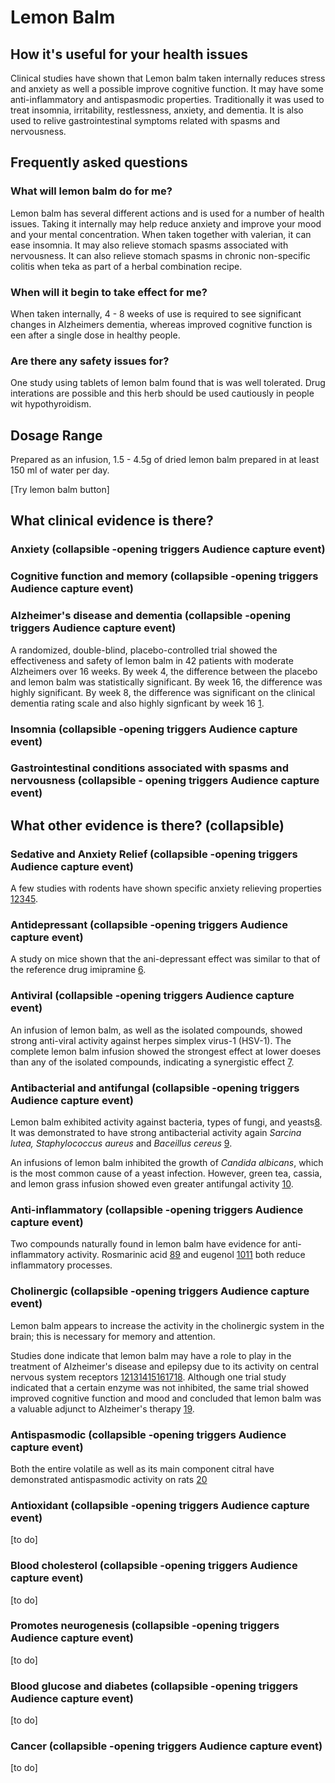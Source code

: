# Lemon Balm
## How it's useful for your health issues
Clinical studies have shown that Lemon balm taken internally reduces stress and anxiety as well a possible improve cognitive function. It may have some anti-inflammatory and antispasmodic properties.
Traditionally it was used to treat insomnia, irritability, restlessness, anxiety, and dementia. It is also used to relive gastrointestinal symptoms related with spasms and nervousness.

## Frequently asked questions
### What will lemon balm do for me?
Lemon balm has several different actions and is used for a number of health issues. Taking it internally may help reduce anxiety and improve your mood and your mental concentration. When taken together with valerian, it can ease insomnia. It may also relieve stomach spasms associated with nervousness. It can also relieve stomach spasms in chronic non-specific colitis when teka as part of a herbal combination recipe.

### When will it begin to take effect for me?
When taken internally, 4 - 8 weeks of use is required to see significant changes in Alzheimers dementia, whereas improved cognitive function is een after a single dose in healthy people.

### Are there any safety issues for?
One study using tablets of lemon balm found that is was well tolerated. Drug interations are possible and this herb should be used cautiously in people wit hypothyroidism.

## Dosage Range

Prepared as an infusion, 1.5 - 4.5g of dried lemon balm prepared in at least 150 ml of water per day. 

[Try lemon balm button]

## What clinical evidence is there?

### Anxiety (collapsible -opening triggers Audience capture event)
### Cognitive function and memory (collapsible -opening triggers Audience capture event)
### Alzheimer's disease and dementia (collapsible -opening triggers Audience capture event)
A randomized, double-blind, placebo-controlled trial showed the effectiveness and safety of lemon balm in 42 patients with moderate Alzheimers over 16 weeks. By week 4, the difference between the placebo and lemon balm was statistically significant. By week 16, the difference was highly significant. By week 8, the difference was significant on the clinical dementia rating scale and also highly signficant by week 16 [1](https://www.ncbi.nlm.nih.gov/pubmed/12810768).

### Insomnia (collapsible -opening triggers Audience capture event)
### Gastrointestinal conditions associated with spasms and nervousness (collapsible - opening triggers Audience capture event)


## What other evidence is there? (collapsible)
### Sedative and Anxiety Relief (collapsible -opening triggers Audience capture event)
A few studies with rodents have shown specific anxiety relieving properties [1](https://www.ncbi.nlm.nih.gov/pubmed/18284819)[2](https://www.ncbi.nlm.nih.gov/pubmed/20171069)[3](https://www.ncbi.nlm.nih.gov/pubmed/12062586)[4](https://www.ncbi.nlm.nih.gov/pubmed/1891490)[5](https://www.ncbi.nlm.nih.gov/pubmed/22529473). 

### Antidepressant (collapsible -opening triggers Audience capture event)

A study on mice shown that the ani-depressant effect was similar to that of the reference drug imipramine [6](http://daru.tums.ac.ir/index.php/daru/article/view/520).

### Antiviral (collapsible -opening triggers Audience capture event)

An infusion of lemon balm, as well as the isolated compounds, showed strong anti-viral activity against herpes simplex virus-1 (HSV-1). The complete lemon balm infusion showed the strongest effect at lower doeses than any of the isolated compounds, indicating a synergistic effect [7](https://www.ncbi.nlm.nih.gov/pubmed/22377592).

### Antibacterial and antifungal (collapsible -opening triggers Audience capture event)

Lemon balm exhibited activity against bacteria, types of fungi, and yeasts[8](https://www.ncbi.nlm.nih.gov/pubmed/7630324). It was demonstrated to have strong antibacterial activity again *Sarcina lutea, Staphylococcus aureus* and *Baceillus cereus* [9](https://www.ncbi.nlm.nih.gov/pubmed/18361749).

An infusions of lemon balm inhibited the growth of *Candida albicans*, which is the most common cause of a yeast infection. However, green tea, cassia, and lemon grass infusion showed even greater antifungal activity [10](https://www.ncbi.nlm.nih.gov/pubmed/20185867).

### Anti-inflammatory (collapsible -opening triggers Audience capture event)

Two compounds naturally found in lemon balm have evidence for anti-inflammatory activity. Rosmarinic acid [8](https://www.ncbi.nlm.nih.gov/pubmed/3198307)[9](https://www.ncbi.nlm.nih.gov/pubmed/1761351) and eugenol [10](https://www.ncbi.nlm.nih.gov/pubmed/12444669)[11](https://www.ncbi.nlm.nih.gov/pubmed/10782484) both reduce inflammatory processes.

### Cholinergic (collapsible -opening triggers Audience capture event)

Lemon balm appears to increase the activity in the cholinergic system in the brain; this is necessary for memory and attention.

Studies done indicate that lemon balm may have a role to play in the treatment of Alzheimer's disease and epilepsy due to its activity on central nervous system receptors [12](https://onlinelibrary.wiley.com/doi/abs/10.1002/%28SICI%291099-1166%28199612%2911%3A12%3C1063%3A%3AAID-GPS532%3E3.0.CO%3B2-1)[13](https://www.ncbi.nlm.nih.gov/pubmed/10687867)[14](https://www.ncbi.nlm.nih.gov/pubmed/15652288)[15](https://www.ncbi.nlm.nih.gov/pubmed/18284819)[16](https://www.ncbi.nlm.nih.gov/pubmed/22510493)[17](https://www.ncbi.nlm.nih.gov/pubmed/18810999)[18](https://www.ncbi.nlm.nih.gov/pubmed/19070498). Although one trial study indicated that a certain enzyme was not inhibited, the same trial showed improved cognitive function and mood and concluded that lemon balm was a valuable adjunct to Alzheimer's therapy [19](https://www.ncbi.nlm.nih.gov/pubmed/12888775).

### Antispasmodic (collapsible -opening triggers Audience capture event)
Both the entire volatile as well as its main component citral have demonstrated antispasmodic activity on rats [20](https://www.ncbi.nlm.nih.gov/pubmed/12837359)

### Antioxidant (collapsible -opening triggers Audience capture event)

[to do]

### Blood cholesterol (collapsible -opening triggers Audience capture event)

[to do]

### Promotes neurogenesis (collapsible -opening triggers Audience capture event)

[to do]

### Blood glucose and diabetes (collapsible -opening triggers Audience capture event)

[to do]

### Cancer (collapsible -opening triggers Audience capture event)

[to do]




